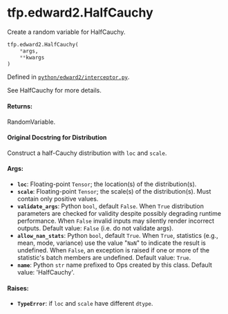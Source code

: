 <div itemscope itemtype="http://developers.google.com/ReferenceObject">
<meta itemprop="name" content="tfp.edward2.HalfCauchy" />
<meta itemprop="path" content="Stable" />
</div>

# tfp.edward2.HalfCauchy

Create a random variable for HalfCauchy.

``` python
tfp.edward2.HalfCauchy(
    *args,
    **kwargs
)
```



Defined in [`python/edward2/interceptor.py`](https://github.com/tensorflow/probability/tree/master/tensorflow_probability/python/edward2/interceptor.py).

<!-- Placeholder for "Used in" -->

See HalfCauchy for more details.

#### Returns:

  RandomVariable.

#### Original Docstring for Distribution

Construct a half-Cauchy distribution with `loc` and `scale`.


#### Args:

* <b>`loc`</b>: Floating-point `Tensor`; the location(s) of the distribution(s).
* <b>`scale`</b>: Floating-point `Tensor`; the scale(s) of the distribution(s).
  Must contain only positive values.
* <b>`validate_args`</b>: Python `bool`, default `False`. When `True` distribution
  parameters are checked for validity despite possibly degrading runtime
  performance. When `False` invalid inputs may silently render incorrect
  outputs. Default value: `False` (i.e. do not validate args).
* <b>`allow_nan_stats`</b>: Python `bool`, default `True`. When `True`, statistics
  (e.g., mean, mode, variance) use the value "`NaN`" to indicate the
  result is undefined. When `False`, an exception is raised if one or
  more of the statistic's batch members are undefined.
  Default value: `True`.
* <b>`name`</b>: Python `str` name prefixed to Ops created by this class.
  Default value: 'HalfCauchy'.


#### Raises:

* <b>`TypeError`</b>: if `loc` and `scale` have different `dtype`.